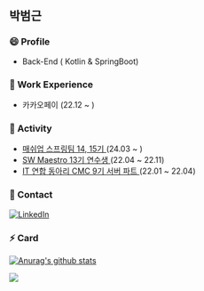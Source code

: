 
<!--
**bbeomgeun/bbeomgeun** is a ✨ _special_ ✨ repository because its `README.md` (this file) appears on your GitHub profile.

Here are some ideas to get you started:

- 🔭 I’m currently working on ...
- 🌱 I’m currently learning ...
- 👯 I’m looking to collaborate on ...
- 🤔 I’m looking for help with ...
- 💬 Ask me about ...
- 📫 How to reach me: ...
- 😄 Pronouns: ...
- ⚡ Fun fact: ...
-->

<h2> 박범근 </h2>

<h3> 😄 Profile </h3>

- Back-End ( Kotlin & SpringBoot)

<h3> 🌱 Work Experience </h3>

- 카카오페이 (22.12 ~ )

<h3> 🔭 Activity </h3>

- <a href = https://mash-up.kr/>매쉬업 스프링팀 14, 15기 </a>(24.03 ~ )
- <a href = https://www.swmaestro.org/sw/main/main.do>SW Maestro 13기 연수생 </a>(22.04 ~ 22.11)
- <a href = https://makeus.in/> IT 연합 동아리 CMC 9기 서버 파트 </a>(22.01 ~ 22.04) 

<h3> 💬 Contact </h3>

[![LinkedIn](https://img.shields.io/badge/-LinkedIn-0077b5?style=flat-square&logo=linkedin&logoColor=white&link=https://www.linkedin.com/in/%EB%B2%94%EA%B7%BC-%EB%B0%95-720149230/)](https://www.linkedin.com/in/%EB%B2%94%EA%B7%BC-%EB%B0%95-720149230/)

<h3> ⚡ Card </h3>

 [![Anurag's github stats](https://github-readme-stats.vercel.app/api?username=bbeomgeun)](https://github.com/anuraghazra/github-readme-stats)
 
<img src="http://mazassumnida.wtf/api/v2/generate_badge?boj=miki308">  
